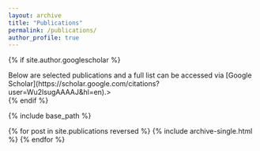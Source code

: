 ```yaml
---
layout: archive
title: "Publications"
permalink: /publications/
author_profile: true
---
```


{% if site.author.googlescholar %}
  <div class="wordwrap">Below are selected publications and a full list can be accessed via [Google Scholar](https://scholar.google.com/citations?user=Wu2lsugAAAAJ&hl=en).></a></div>
{% endif %}

{% include base_path %}

{% for post in site.publications reversed %}
  {% include archive-single.html %}
{% endfor %}
